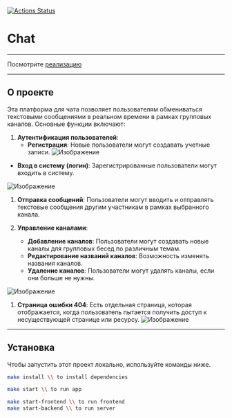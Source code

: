 [![Actions Status](https://github.com/Dmitry1399/frontend-project-12/actions/workflows/hexlet-check.yml/badge.svg)](https://github.com/Dmitry1399/frontend-project-12/actions)

# Chat
---

Посмотрите [реализацию](https://frontend-project-12-2rp4.onrender.com)

---
## О проекте
Эта платформа для чата позволяет пользователям обмениваться текстовыми сообщениями в реальном времени в рамках групповых каналов. Основные функции включают:

1. **Аутентификация пользователей**:
   - **Регистрация**: Новые пользователи могут создавать учетные записи.
  ![Изображение][1]

[1]: ../frontend-project-12/frontend/public/loginReadme.png "Скриншот страницы ругистрации"
   - **Вход в систему (логин)**: Зарегистрированные пользователи могут входить в систему.

![Изображение][2]

[2]: ../frontend-project-12/frontend/public/signUpReadme.png "Скриншот страницы входа"


1. **Отправка сообщений**: Пользователи могут вводить и отправлять текстовые сообщения другим участникам в рамках выбранного канала.

2. **Управление каналами**:
   - **Добавление каналов**: Пользователи могут создавать новые каналы для групповых бесед по различным темам.
   - **Редактирование названий каналов**: Возможность изменять названия каналов.
   - **Удаление каналов**: Пользователи могут удалять каналы, если они больше не нужны.
  
![Изображение][3]

[3]: ../frontend-project-12/frontend/public/homeReadme.png
"Скриншот домашней страницы"

1. **Страница ошибки 404**: Есть отдельная страница, которая отображается, когда пользователь пытается получить доступ к несуществующей странице или ресурсу.
![Изображение][4]

[4]: ../frontend-project-12/frontend/public/errorImg.png
"Скриншот страницы ошибки"

---

## Установка

Чтобы запустить этот проект локально, используйте команды ниже.

```bash
make install \\ to install dependencies
```
```bash
make start \\ to run app
```
```bash
make start-frontend \\ to run frontend
make start-backend \\ to run server
```


